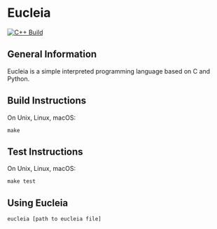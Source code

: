Eucleia
=======

[![C++ Build](https://github.com/EdwardPalmer99/eucleia/actions/workflows/ci.yml/badge.svg)](https://github.com/EdwardPalmer99/eucleia/actions/workflows/ci.yml)

General Information
-------------------
Eucleia is a simple interpreted programming language based on C and Python.

Build Instructions
------------------
On Unix, Linux, macOS:
```
make
```

Test Instructions
------------------
On Unix, Linux, macOS:
```
make test
```

Using Eucleia
-------------
```
eucleia [path to eucleia file]
```
